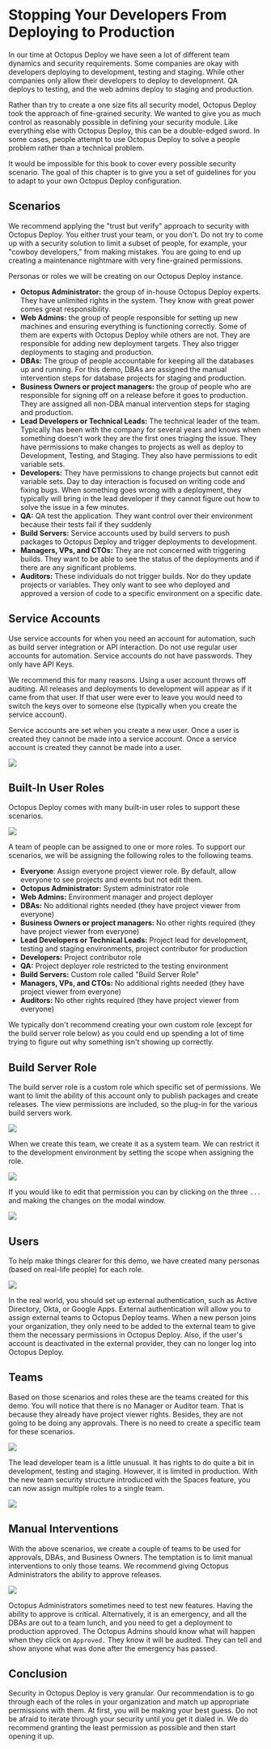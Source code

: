 # Stopping Your Developers From Deploying to Production

In our time at Octopus Deploy we have seen a lot of different team dynamics and security requirements.  Some companies are okay with developers deploying to development, testing and staging.  While other companies only allow their developers to deploy to development.  QA deploys to testing, and the web admins deploy to staging and production.  

Rather than try to create a one size fits all security model, Octopus Deploy took the approach of fine-grained security.  We wanted to give you as much control as reasonably possible in defining your security module.  Like everything else with Octopus Deploy, this can be a double-edged sword.  In some cases, people attempt to use Octopus Deploy to solve a people problem rather than a technical problem.

It would be impossible for this book to cover every possible security scenario.  The goal of this chapter is to give you a set of guidelines for you to adapt to your own Octopus Deploy configuration.

## Scenarios

We recommend applying the "trust but verify" approach to security with Octopus Deploy.  You either trust your team, or you don't.  Do not try to come up with a security solution to limit a subset of people, for example, your "cowboy developers," from making mistakes.  You are going to end up creating a maintenance nightmare with very fine-grained permissions.

Personas or roles we will be creating on our Octopus Deploy instance.

- **Octopus Administrator:** the group of in-house Octopus Deploy experts.  They have unlimited rights in the system.  They know with great power comes great responsibility.
- **Web Admins:** the group of people responsible for setting up new machines and ensuring everything is functioning correctly.  Some of them are experts with Octopus Deploy while others are not.  They are responsible for adding new deployment targets.  They also trigger deployments to staging and production.
- **DBAs:** The group of people accountable for keeping all the databases up and running.  For this demo, DBAs are assigned the manual intervention steps for database projects for staging and production.
- **Business Owners or project managers:** the group of people who are responsible for signing off on a release before it goes to production.  They are assigned all non-DBA manual intervention steps for staging and production.
- **Lead Developers or Technical Leads:** The technical leader of the team.  Typically has been with the company for several years and knows when something doesn't work they are the first ones triaging the issue.  They have permissions to make changes to projects as well as deploy to Development, Testing, and Staging.  They also have permissions to edit variable sets.  
- **Developers:** They have permissions to change projects but cannot edit variable sets.  Day to day interaction is focused on writing code and fixing bugs.  When something goes wrong with a deployment, they typically will bring in the lead developer if they cannot figure out how to solve the issue in a few minutes.
- **QA:** QA test the application.  They want control over their environment because their tests fail if they suddenly
- **Build Servers:** Service accounts used by build servers to push packages to Octopus Deploy and trigger deployments to development.  
- **Managers, VPs, and CTOs:** They are not concerned with triggering builds.  They want to be able to see the status of the deployments and if there are any significant problems.
- **Auditors:** These individuals do not trigger builds.  Nor do they update projects or variables.  They only want to see who deployed and approved a version of code to a specific environment on a specific date.

## Service Accounts

Use service accounts for when you need an account for automation, such as build server integration or API interaction.  Do not use regular user accounts for automation.  Service accounts do not have passwords.  They only have API Keys.

We recommend this for many reasons.  Using a user account throws off auditing.  All releases and deployments to development will appear as if it came from that user.  If that user were ever to leave you would need to switch the keys over to someone else (typically when you create the service account).  

Service accounts are set when you create a new user.  Once a user is created they cannot be made into a service account.  Once a service account is created they cannot be made into a user.

![](images/teamsecurity-createserviceaccount.png)

## Built-In User Roles

Octopus Deploy comes with many built-in user roles to support these scenarios.

![](images/teamsecurity-builtinroles.png)

A team of people can be assigned to one or more roles.  To support our scenarios, we will be assigning the following roles to the following teams.

- **Everyone**: Assign everyone project viewer role.  By default, allow everyone to see projects and events but not edit them.
- **Octopus Administrator:** System administrator role
- **Web Admins:** Environment manager and project deployer
- **DBAs:** No additional rights needed (they have project viewer from everyone)
- **Business Owners or project managers:** No other rights required (they have project viewer from everyone)
- **Lead Developers or Technical Leads:** Project lead for development, testing and staging environments, project contributor for production
- **Developers:** Project contributor role
- **QA:** Project deployer role restricted to the testing environment
- **Build Servers:** Custom role called "Build Server Role"
- **Managers, VPs, and CTOs:** No additional rights needed (they have project viewer from everyone)
- **Auditors:** No other rights required (they have project viewer from everyone)

We typically don't recommend creating your own custom role (except for the build server role below) as you could end up spending a lot of time trying to figure out why something isn't showing up correctly.  

## Build Server Role

The build server role is a custom role which specific set of permissions.  We want to limit the ability of this account only to publish packages and create releases.  The view permissions are included, so the plug-in for the various build servers work.

![](images/teamsecurity-buildserverrole.png)

When we create this team, we create it as a system team.  We can restrict it to the development environment by setting the scope when assigning the role.

![](images/teamsecurity-buildserverteam.png)

If you would like to edit that permission you can by clicking on the three `...` and making the changes on the modal window.

![](images/teamsecurity-settingrole.png)

## Users

To help make things clearer for this demo, we have created many personas (based on real-life people) for each role.

![](images/teamsecurity-personas.png)

In the real world, you should set up external authentication, such as Active Directory, Okta, or Google Apps.  External authentication will allow you to assign external teams to Octopus Deploy teams.  When a new person joins your organization, they only need to be added to the external team to give them the necessary permissions in Octopus Deploy.  Also, if the user's account is deactivated in the external provider, they can no longer log into Octopus Deploy.  

## Teams

Based on those scenarios and roles these are the teams created for this demo.  You will notice that there is no Manager or Auditor team.  That is because they already have project viewer rights.  Besides, they are not going to be doing any approvals.  There is no need to create a specific team for these scenarios.

![](images/teamsecurity-teams.png)

The lead developer team is a little unusual.  It has rights to do quite a bit in development, testing and staging.  However, it is limited in production.  With the new team security structure introduced with the Spaces feature, you can now assign multiple roles to a single team.

![](images/teamsecurity-leaddeveloperpermissions.png)

## Manual Interventions

With the above scenarios, we create a couple of teams to be used for approvals, DBAs, and Business Owners.  The temptation is to limit manual interventions to only those teams.  We recommend giving Octopus Administrators the ability to approve releases.

![](images/teamsecurity-manualintervention.png)

Octopus Administrators sometimes need to test new features.  Having the ability to approve is critical.  Alternatively, it is an emergency, and all the DBAs are out to a team lunch, and you need to get a deployment to production approved.  The Octopus Admins should know what will happen when they click on `Approved.`  They know it will be audited.  They can tell and show anyone what was done after the emergency has passed.

## Conclusion

Security in Octopus Deploy is very granular.  Our recommendation is to go through each of the roles in your organization and match up appropriate permissions with them.  At first, you will be making your best guess.  Do not be afraid to iterate through your security until you get it dialed in.  We do recommend granting the least permission as possible and then start opening it up.